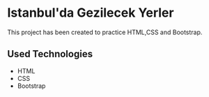 # Istanbul'da Gezilecek Yerler
This project has been created to practice HTML,CSS and Bootstrap.

## Used Technologies
* HTML
* CSS
* Bootstrap